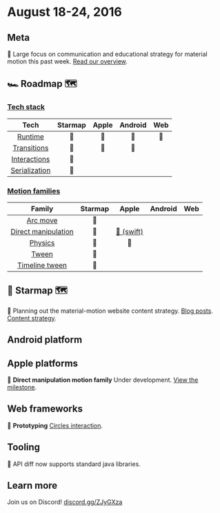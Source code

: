 # August 18-24, 2016

## Meta

📝 Large focus on communication and educational strategy for material motion this past week. [Read our overview](https://material-motion.gitbooks.io/material-motion-starmap/content/specifications/).

## 🏎 Roadmap 🗺

### [Tech stack](https://material-motion.gitbooks.io/material-motion-starmap/content/specifications/#tech-stack)

| Tech | Starmap | Apple | Android | Web |
|:------:|:-------:|:-----:|:-------:|:---:|
| [Runtime](https://material-motion.gitbooks.io/material-motion-starmap/content/specifications/runtime/) | 🎉 | 🎉 | 🎉 | 🎉 |
| [Transitions](https://material-motion.gitbooks.io/material-motion-starmap/content/specifications/transitions.html) | 🎉 | 📝 | 📝 | &nbsp; |
| [Interactions](https://material-motion.gitbooks.io/material-motion-starmap/content/specifications/interactions.html) | 📝 | &nbsp; | &nbsp; | &nbsp; |
| [Serialization](https://material-motion.gitbooks.io/material-motion-starmap/content/specifications/serialization.html) | 📝 | &nbsp; | &nbsp; | &nbsp; |

### [Motion families](https://material-motion.gitbooks.io/material-motion-starmap/content/specifications/motion-family.html)

| Family | Starmap | Apple | Android | Web |
|:------:|:-------:|:-----:|:-------:|:---:|
| [Arc move](https://material-motion.gitbooks.io/material-motion-starmap/content/specifications/motion_family/arc_move.html) | 📝 | &nbsp; | &nbsp; | &nbsp; |
| [Direct manipulation](https://material-motion.gitbooks.io/material-motion-starmap/content/specifications/motion_family/direct_manipulation.html) | 📝 | [📝 (swift)](https://github.com/material-motion/material-motion-family-direct-manipulation-swift) | &nbsp; | &nbsp; |
| [Physics](https://material-motion.gitbooks.io/material-motion-starmap/content/specifications/motion_family/physics.html) | 📝 | 📝 | &nbsp; | &nbsp; |
| [Tween](https://material-motion.gitbooks.io/material-motion-starmap/content/specifications/motion_family/tween.html) | 📝 | &nbsp; | &nbsp; | &nbsp; |
| [Timeline tween](https://material-motion.gitbooks.io/material-motion-starmap/content/specifications/motion_family/timeline_tween.html) | 📝 | &nbsp; | &nbsp; | &nbsp; |

## 🌟 Starmap 🗺

📝 Planning out the material-motion website content strategy. [Blog posts](https://github.com/material-motion/material-motion-website/milestone/1). [Content strategy](https://github.com/material-motion/material-motion-website/milestone/2).

## Android platform

## Apple platforms

📝 **Direct manipulation motion family** Under development. [View the milestone](https://github.com/material-motion/material-motion-family-direct-manipulation-swift/milestone/1).

## Web frameworks

📝 **Prototyping** [Circles interaction](http://codereview.cc/D1483).

## Tooling

🎉 API diff now supports standard java libraries.

## Learn more

Join us on Discord! [discord.gg/ZJyGXza](https://discord.gg/ZJyGXza)

